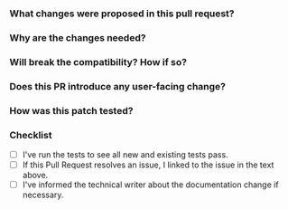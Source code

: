 <!--
Thank you for contributing to **OceanBase**! Please read the [How to Contribute](https://github.com/oceanbase/oceanbase/wiki/how_to_contribute) document **BEFORE** filing this PR.
-->

### What changes were proposed in this pull request?

<!--
Please clarify what changes you are proposing. The purpose of this section is to outline the changes and how this PR fixes the issue. 
If possible, please consider writing useful notes for better and faster reviews in your PR. See the examples below.
  1. If you refactor some codes with changing classes, showing the class hierarchy will help reviewers.
  2. If you fix some nGQL features, you can provide some references.
  3. If there is design documentation, please add the link.
  4. If there is a discussion in the mailing list, please add the link.
-->


### Why are the changes needed?

<!--
Please clarify why the changes are needed. For instance,
  1. If you propose a new API, clarify the use case for a new API.
  2. If you fix a bug, you can clarify why it is a bug.
-->


### Will break the compatibility? How if so?


<!--
Please label `alert/break' if so, such as
  1. nGQL grammar changes;
  2. RPC protocol can't be compatible with previous, refer to https://diwakergupta.github.io/thrift-missing-guide/#_versioning_compatibility;
  3. Storage format; etc.
-->


### Does this PR introduce any user-facing change?

<!--
If yes, please clarify the previous behavior and the change this PR proposes - provide the console output, description and/or an example to show the behavior difference if possible.
If no, write 'No'.
-->


### How was this patch tested?

<!--
If tests were added, say they were added here. Please make sure to add some test cases that check the changes thoroughly including negative and positive cases if possible.
If it was tested in a way different from regular unit tests, please clarify how you tested step by step, ideally copy and paste-able, so that other reviewers can test and check, and descendants can verify in the future.
If tests were not added, please describe why they were not added and/or why it was difficult to add.
-->

### Checklist
<!--Tick the checkbox(es) below to choose what you have done.-->

- [ ] I've run the tests to see all new and existing tests pass.
- [ ] If this Pull Request resolves an issue, I linked to the issue in the text above.
- [ ] I've informed the technical writer about the documentation change if necessary.
